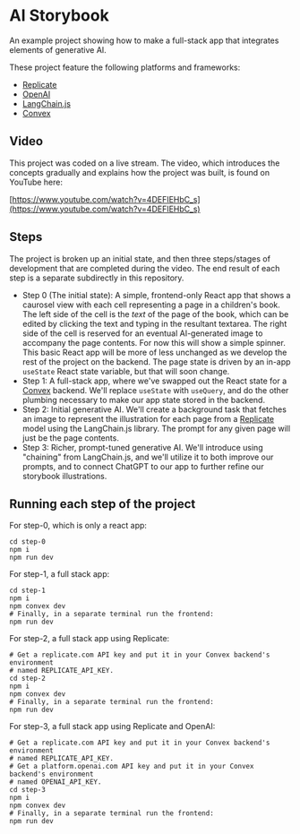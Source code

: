 # AI Storybook

An example project showing how to make a full-stack app that integrates elements of generative AI.

These project feature the following platforms and frameworks:

- [Replicate](https://replicate.com)
- [OpenAI](https://openai.com)
- [LangChain.js](https://github.com/hwchase17/langchainjs)
- [Convex](https://convex.dev)

## Video

This project was coded on a live stream. The video, which introduces the concepts gradually and explains how the project was built, is found on YouTube here:

[https://www.youtube.com/watch?v=4DEFIEHbC_s](https://www.youtube.com/watch?v=4DEFIEHbC_s)

## Steps

The project is broken up an initial state, and then three steps/stages of development that are completed during the video. The end result of each step is a separate subdirectly in this repository.

- Step 0 (The initial state): A simple, frontend-only React app that shows a caurosel view with each cell representing a page in a children's book. The left side of the cell is the _text_ of the page of the book, which can be edited by clicking the text and typing in the resultant textarea. The right side of the cell is reserved for an eventual AI-generated image to accompany the page contents. For now this will show a simple spinner. This basic React app will be more of less unchanged as we develop the rest of the project on the backend. The page state is driven by an in-app `useState` React state variable, but that will soon change.
- Step 1: A full-stack app, where we've swapped out the React state for a [Convex](https://convex.dev) backend. We'll replace `useState` with `useQuery`, and do the other plumbing necessary to make our app state stored in the backend.
- Step 2: Initial generative AI. We'll create a background task that fetches an image to represent the illustration for each page from a [Replicate](https://replicate.com) model using the LangChain.js library. The prompt for any given page will just be the page contents.
- Step 3: Richer, prompt-tuned generative AI. We'll introduce using "chaining" from LangChain.js, and we'll utilize it to both improve our prompts, and to connect ChatGPT to our app to further refine our storybook illustrations.

## Running each step of the project

For step-0, which is only a react app:

    cd step-0
    npm i
    npm run dev

For step-1, a full stack app:

    cd step-1
    npm i
    npm convex dev
    # Finally, in a separate terminal run the frontend:
    npm run dev

For step-2, a full stack app using Replicate:

    # Get a replicate.com API key and put it in your Convex backend's environment
    # named REPLICATE_API_KEY.
    cd step-2
    npm i
    npm convex dev
    # Finally, in a separate terminal run the frontend:
    npm run dev

For step-3, a full stack app using Replicate and OpenAI:

    # Get a replicate.com API key and put it in your Convex backend's environment
    # named REPLICATE_API_KEY.
    # Get a platform.openai.com API key and put it in your Convex backend's environment
    # named OPENAI_API_KEY.
    cd step-3
    npm i
    npm convex dev
    # Finally, in a separate terminal run the frontend:
    npm run dev
